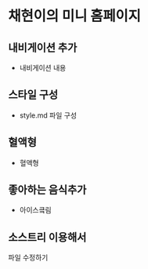 # 채현이의 미니 홈페이지

## 내비게이션 추가

- 내비게이션 내용

## 스타일 구성

- style.md 파일 구성

## 혈액형

- 혈액형

## 좋아하는 음식추가

- 아이스킄림

## 소스트리 이용해서

파일 수정하기
